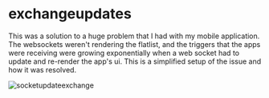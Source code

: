# exchangeupdates
This was a solution to a huge problem that I had with my mobile application. The websockets weren't rendering the flatlist, and the triggers that the apps were receiving were growing exponentially when a web socket had to update and re-render the app's ui. This is a simplified setup of the issue and how it was resolved. 

![socketupdateexchange](https://user-images.githubusercontent.com/55728867/127749771-f598aa22-b871-4ee8-be21-0f10e998700d.png)
